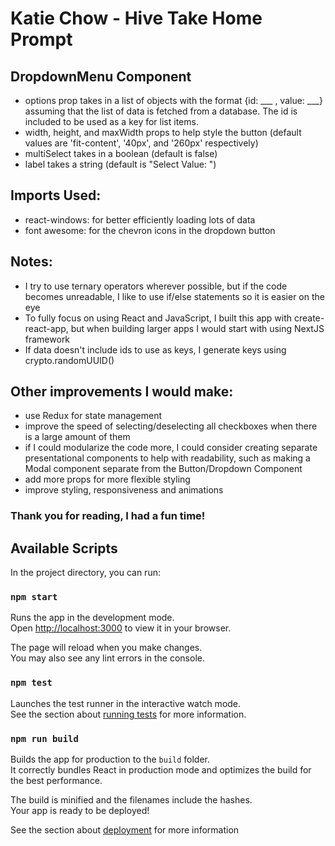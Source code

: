 
# Katie Chow - Hive Take Home Prompt

## DropdownMenu Component
* options prop takes in a list of objects with the format {id: ___ , value: ___} assuming that the list of data is fetched from a database. The id is included to be used as a key for list items.
* width, height, and maxWidth props to help style the button (default values are 'fit-content', '40px', and '260px' respectively)
* multiSelect takes in a boolean (default is false)
* label takes a string (default is "Select Value: ")
  
## Imports Used:
* react-windows: for better efficiently loading lots of data
* font awesome: for the chevron icons in the dropdown button

## Notes:
* I try to use ternary operators wherever possible, but if the code becomes unreadable, I like to use if/else statements so it is easier on the eye
* To fully focus on using React and JavaScript, I built this app with create-react-app, but when building larger apps I would start with using NextJS framework
* If data doesn't include ids to use as keys, I generate keys using crypto.randomUUID()

## Other improvements I would make:
* use Redux for state management
* improve the speed of selecting/deselecting all checkboxes when there is a large amount of them
* if I could modularize the code more, I could consider creating separate presentational components to help with readability, such as making a Modal component separate from the Button/Dropdown Component
* add more props for more flexible styling
* improve styling, responsiveness and animations

### Thank you for reading, I had a fun time!

## Available Scripts

In the project directory, you can run:

### `npm start`

Runs the app in the development mode.\
Open [http://localhost:3000](http://localhost:3000) to view it in your browser.

The page will reload when you make changes.\
You may also see any lint errors in the console.

### `npm test`

Launches the test runner in the interactive watch mode.\
See the section about [running tests](https://facebook.github.io/create-react-app/docs/running-tests) for more information.

### `npm run build`

Builds the app for production to the `build` folder.\
It correctly bundles React in production mode and optimizes the build for the best performance.

The build is minified and the filenames include the hashes.\
Your app is ready to be deployed!

See the section about [deployment](https://facebook.github.io/create-react-app/docs/deployment) for more information


